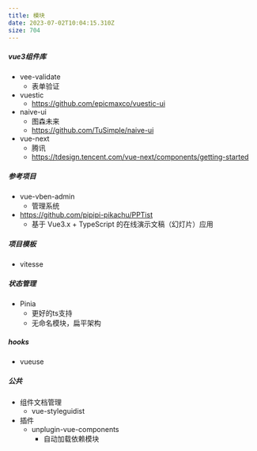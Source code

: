 ```yaml
---
title: 模块
date: 2023-07-02T10:04:15.310Z
size: 704
---
```

##### vue3组件库

- vee-validate
  - 表单验证
- vuestic
  - https://github.com/epicmaxco/vuestic-ui
- naive-ui
  - 图森未来
  - https://github.com/TuSimple/naive-ui
- vue-next
  - 腾讯
  - https://tdesign.tencent.com/vue-next/components/getting-started


##### 参考项目

- vue-vben-admin
  - 管理系统
- https://github.com/pipipi-pikachu/PPTist
  - 基于 Vue3.x + TypeScript 的在线演示文稿（幻灯片）应用

##### 项目模板

- vitesse

##### 状态管理

- Pinia
  - 更好的ts支持
  - 无命名模块，扁平架构

##### hooks

- vueuse

##### 公共

- 组件文档管理
  - vue-styleguidist
- 插件
  - unplugin-vue-components
    - 自动加载依赖模块
